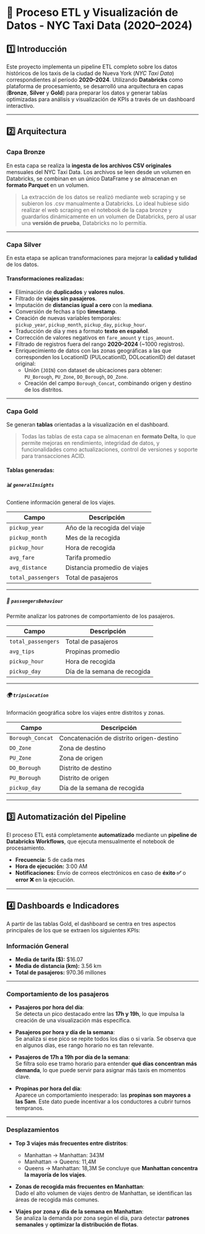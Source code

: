 # 🚖 Proceso ETL y Visualización de Datos - NYC Taxi Data (2020–2024)

##  1️⃣ Introducción

Este proyecto implementa un pipeline ETL completo sobre los datos históricos de los taxis de la ciudad de Nueva York (*NYC Taxi Data*) correspondientes al período **2020–2024**. Utilizando **Databricks** como plataforma de procesamiento, se desarrolló una arquitectura en capas (**Bronze**, **Silver** y **Gold**) para preparar los datos y generar tablas optimizadas para análisis y visualización de KPIs a través de un dashboard interactivo.

---

## 2️⃣ Arquitectura

### Capa Bronze 

En esta capa se realiza la **ingesta de los archivos CSV originales** mensuales del NYC Taxi Data. Los archivos se leen desde un volumen en Databricks, se combinan en un único DataFrame y se almacenan en **formato Parquet** en un volumen.

> La extracción de los datos se realizó mediante web scraping y se subieron los .csv manualmente a Databricks. Lo ideal hubiese sido realizar el web scraping en el notebook de la capa bronze y guardarlos dinámicamente en un volumen de Databricks, pero al usar una **versión de prueba**, Databricks no lo permitía.

---

### Capa Silver 

En esta etapa se aplican transformaciones para mejorar la **calidad y tulidad** de los datos. 

#### Transformaciones realizadas:
- Eliminación de **duplicados** y **valores nulos**.
- Filtrado de **viajes sin pasajeros**.
- Imputación de **distancias igual a cero** con la **mediana**.
- Conversión de fechas a tipo **timestamp**.
- Creación de nuevas variables temporales:  
  `pickup_year`, `pickup_month`, `pickup_day`, `pickup_hour`.
- Traducción de día y mes a formato **texto en español**.
- Corrección de valores negativos en `fare_amount` y `tips_amount`.
- Filtrado de registros fuera del rango **2020–2024** (~1000 registros).
- Enriquecimiento de datos con las zonas geográficas a las que corresponden los LocationID (PULocationID, DOLocationID) del dataset original:
  - Unión (`JOIN`) con dataset de ubicaciones para obtener:  
    `PU_Borough`, `PU_Zone`, `DO_Borough`, `DO_Zone`.
  - Creación del campo `Borough_Concat`, combinando origen y destino de los distritos.

---

### Capa Gold 

Se generan **tablas** orientadas a la visualización en el dashboard.

> Todas las tablas de esta capa se almacenan en **formato Delta**, lo que permite mejoras en rendimiento, integridad de datos, y funcionalidades como actualizaciones, control de versiones y soporte para transacciones ACID.


#### Tablas generadas:

##### 📊 `generalInsights`
Contiene información general de los viajes.

| Campo              | Descripción                         |
|--------------------|-------------------------------------|
| `pickup_year`      | Año de la recogida del viaje        |
| `pickup_month`     | Mes de la recogida                  |
| `pickup_hour`      | Hora de recogida                    |
| `avg_fare`         | Tarifa promedio                     |
| `avg_distance`     | Distancia promedio de viajes        |
| `total_passengers` | Total de pasajeros                  |

---

##### 👥 `passengersBehaviour`
Permite analizar los patrones de comportamiento de los pasajeros.

| Campo              | Descripción                         |
|--------------------|-------------------------------------|
| `total_passengers` | Total de pasajeros                  |
| `avg_tips`         | Propinas promedio                   |
| `pickup_hour`      | Hora de recogida                    |
| `pickup_day`       | Día de la semana de recogida        |

---

##### 🌍 `tripsLocation`
Información geográfica sobre los viajes entre distritos y zonas.

| Campo             | Descripción                          |
|-------------------|--------------------------------------|
| `Borough_Concat`  | Concatenación de distrito origen-destino |
| `DO_Zone`         | Zona de destino                      |
| `PU_Zone`         | Zona de origen                       |
| `DO_Borough`      | Distrito de destino                  |
| `PU_Borough`      | Distrito de origen                   |
| `pickup_day`      | Día de la semana de recogida         |

---

## 3️⃣ Automatización del Pipeline

El proceso ETL está completamente **automatizado** mediante un **pipeline de Databricks Workflows**, que ejecuta mensualmente el notebook de procesamiento.

- **Frecuencia:** 5 de cada mes  
- **Hora de ejecución:** 3:00 AM  
- **Notificaciones:** Envío de correos electrónicos en caso de **éxito ✅** o **error ❌** en la ejecución.


---

## 4️⃣ Dashboards e Indicadores

A partir de las tablas Gold, el dashboard se centra en tres aspectos principales de los que se extraen los siguientes KPIs:

### **Información General**
- **Media de tarifa ($):** $16.07  
- **Media de distancia (km):** 3.56 km  
- **Total de pasajeros:** 970.36 millones  

---

### **Comportamiento de los pasajeros**
- **Pasajeros por hora del día**:  
  Se detecta un pico destacado entre las **17h y 19h**, lo que impulsa la creación de una visualización más específica.
  
- **Pasajeros por hora y día de la semana**:  
  Se analiza si ese pico se repite todos los días o si varía. Se observa que en algunos días, ese rango horario no es tan relevante.

- **Pasajeros de 17h a 19h por día de la semana**:  
  Se filtra solo ese tramo horario para entender **qué días concentran más demanda**, lo que puede servir para asignar más taxis en momentos clave.

- **Propinas por hora del día**:  
  Aparece un comportamiento inesperado: las **propinas son mayores a las 5am**. Este dato puede incentivar a los conductores a cubrir turnos tempranos.

---

### **Desplazamientos**
- **Top 3 viajes más frecuentes entre distritos**:  
  - Manhattan → Manhattan: 343M
  - Manhattan → Queens: 11,4M 
  - Queens → Manhattan: 18,3M 
  Se concluye que **Manhattan concentra la mayoría de los viajes**.

- **Zonas de recogida más frecuentes en Manhattan**:  
  Dado el alto volumen de viajes dentro de Manhattan, se identifican las áreas de recogida más comunes.

- **Viajes por zona y día de la semana en Manhattan**:  
  Se analiza la demanda por zona según el día, para detectar **patrones semanales** y **optimizar la distribución de flotas**.